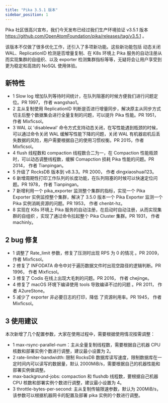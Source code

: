 ```yaml
---
title: "Pika 3.5.1 版本"
sidebar_position: 1
---
```


Pika 社区很高兴宣布，我们今天发布已经过我们生产环境验证 v3.5.1 版本 https://github.com/OpenAtomFoundation/pika/releases/tag/v3.5.1 。

该版本不仅做了很多优化工作，还引入了多项新功能。这些新功能包括 动态关闭 WAL、ReplicationID 检测是否增量复制、在 K8s 环境上 Pika 服务的自动注册从而实现集群的自组织、以及 exporter 检测集群指标等等，无疑将会让用户享受到更为稳定和高效的 NoSQL 使用体验。

## 新特性

+ 1 Slow log 增加队列等待时间统计，在队列阻塞的时候方便我们进行问题定位。PR 1997， 作者 wangshao1。
+ 2 主从复制使用 ReplicationID 判断是否进行增量同步，解决原主从同步方式切主后整个数据集会进行全量复制的问题，可以提升 Pika 性能。PR 1951， 作者 Mixficsol。
+ 3 WAL 以 'disablewal' 命令方式支持动态关闭，在写性能遇到瓶颈的时候，可以通过命令关闭 WAL  缓解写性能下降的问题，关闭 WAL 有机器宕机后丢失数据的风险，用户需要根据自己的使用习惯权衡。PR 2015，作者 Mixficsol。
+ 4 flush 线程数和 compaction 线程数合二为一，在 Compaction 性能瓶颈时，可以动态调整线程数，缓解 Comapction 损耗 Pika 性能的问题。PR 2014， 作者 Tianpingan。
+ 5 升级了 RocksDB 版本到 v8.3.3。PR 2000， 作者 dingxiaoshuai123。
+ 6 新增周期性打印工作队列的长度功能，在队列阻塞的时候可以快速定位问题。PR 1978， 作者 Tianpingan。
+ 7 新增利用一个 pika_exporter 监测整个集群的指标，实现一个 Pika Exporter 实例监控整个集群，解决了 3.5.0 版本一个 Pika Exporter  监测一个 Pika 实例消耗资源的问题。PR 1953， 作者 chenbt-hz。
+ 8 实现在  K8s  环境上  Pika  服务的自动注册，在启动时自动注册，从而实现集群的自组织 ，实现了通过命令拉起整个 Pika Cluster 集群。PR 1931， 作者 machinly。

## 2 bug 修复

+ 1 调整了 Rate_limit 参数，修复了压测时出现 RPS 为 0 的情况 。PR 2009， 作者 Mixficsol。
+ 2 修复了 INFODATA 命令中对于遍历数据文件时出现空路径的逻辑判断。PR 1996， 作者 Mixficsol。
+ 3 修复了 Codis 在线上出现大毛刺的问题。PR 2016， 作者 chejinge。
+ 4 修复了 macOS 环境下编译使用 tools 导致编译不过的问题 。PR 2011， 作者 A2ureStone。
+ 5 减少了 exporter 非必要日志的打印，降低 了资源利用率。PR 1945， 作者 Mixficsol。

## 3 使用建议

本次新增了几个配置参数，大家在使用过程中，需要根据使用情况按需调整：

+ 1 max-rsync-parallel-num：主从全量复制线程数，需要根据自己机器 CPU 核数和部署实例个数进行调整，建议最小设置为 2。
+ 2 rate-limiter-bandwidth: 限制 RocksDB 数据库读写速度，限制数据库在一定时间内可以读写的数据量，默认 2000MiB/s，需要根据自己的机器性能和部署实例做调整。
+ max-background-jobs: compaction 和 flushdb 线程数，要根据自己机器 CPU 核数和部署实例个数进行调整，建议最小设置为 4。
+ 3 throttle-bytes-per-second: 主从复制传输限速参数，默认为 200MiB/s，该参数可以根据机器网卡的配置及部署 pika 实例的个数进行调整。
